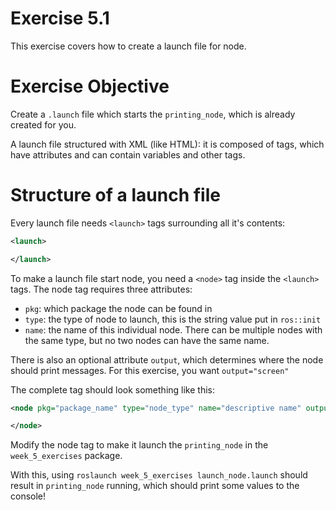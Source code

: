 # Exercise 5.1
This exercise covers how to create a launch file for node.

# Exercise Objective
Create a `.launch` file which starts the `printing_node`, which is already created for you.

A launch file structured with XML (like HTML): it is composed of tags, which have attributes and 
can contain variables and other tags.

# Structure of a launch file
Every launch file needs `<launch>` tags surrounding all it's contents:

```xml
<launch>

</launch>
```

To make a launch file start node, you need a `<node>` tag inside the `<launch>` tags.
The node tag requires three attributes:
* `pkg`: which package the node can be found in
* `type`: the type of node to launch, this is the string value put in `ros::init`
* `name`: the name of this individual node. There can be multiple nodes with the same type,
but no two nodes can have the same name.

There is also an optional attribute `output`, which determines where the node should
print messages. For this exercise, you want `output="screen"`

The complete tag should look something like this:

```xml
<node pkg="package_name" type="node_type" name="descriptive name" output="screen">

</node>
```

Modify the node tag to make it launch the `printing_node` in the `week_5_exercises` package.

With this, using `roslaunch week_5_exercises launch_node.launch` should result in `printing_node`
running, which should print some values to the console!
